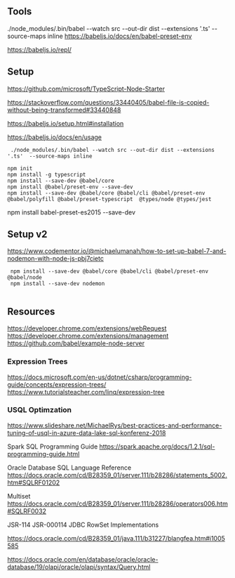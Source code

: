 ## Tools

 ./node_modules/.bin/babel --watch src --out-dir dist --extensions '.ts'  --source-maps inline
 https://babeljs.io/docs/en/babel-preset-env
 
https://babeljs.io/repl/

## Setup

https://github.com/microsoft/TypeScript-Node-Starter

https://stackoverflow.com/questions/33440405/babel-file-is-copied-without-being-transformed#33440848

https://babeljs.io/setup.html#installation

https://babeljs.io/docs/en/usage


```
 ./node_modules/.bin/babel --watch src --out-dir dist --extensions '.ts'  --source-maps inline
```

```
npm init
npm install -g typescript
npm install --save-dev @babel/core
npm install @babel/preset-env --save-dev
npm install --save-dev @babel/core @babel/cli @babel/preset-env @babel/polyfill @babel/preset-typescript  @types/node @types/jest
```

npm install babel-preset-es2015  --save-dev 



## Setup v2
https://www.codementor.io/@michaelumanah/how-to-set-up-babel-7-and-nodemon-with-node-js-pbj7cietc

```
 npm install --save-dev @babel/core @babel/cli @babel/preset-env @babel/node
 npm install --save-dev nodemon


```


## Resources
https://developer.chrome.com/extensions/webRequest
https://developer.chrome.com/extensions/management
https://github.com/babel/example-node-server


### Expression Trees
https://docs.microsoft.com/en-us/dotnet/csharp/programming-guide/concepts/expression-trees/
https://www.tutorialsteacher.com/linq/expression-tree


### USQL Optimzation 
https://www.slideshare.net/MichaelRys/best-practices-and-performance-tuning-of-usql-in-azure-data-lake-sql-konferenz-2018

Spark SQL Programming Guide
https://spark.apache.org/docs/1.2.1/sql-programming-guide.html


Oracle Database SQL Language Reference
https://docs.oracle.com/cd/B28359_01/server.111/b28286/statements_5002.htm#SQLRF01202

Multiset
https://docs.oracle.com/cd/B28359_01/server.111/b28286/operators006.htm#SQLRF0032 


JSR-114  JSR-000114 JDBC RowSet Implementations 

https://docs.oracle.com/cd/B28359_01/java.111/b31227/blangfea.htm#i1005585


https://docs.oracle.com/en/database/oracle/oracle-database/19/olapi/oracle/olapi/syntax/Query.html


